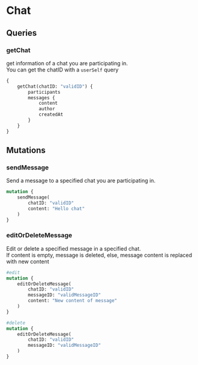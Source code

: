 # Chat

## Queries

### getChat

get information of a chat you are participating in.  
You can get the chatID with a ``userSelf`` query

````graphql
{
    getChat(chatID: "validID") {
        participants
        messages {
            content
            author
            createdAt
        }
    }
}
````

## Mutations

### sendMessage

Send a message to a specified chat you are participating in.

````graphql
mutation {
    sendMessage(
        chatID: "validID"
        content: "Hello chat"
    )
}
````

### editOrDeleteMessage

Edit or delete a specified message in a specified chat.  
If content is empty, message is deleted, else, message content is replaced with new content

`````graphql
#edit
mutation {
    editOrDeleteMessage(
        chatID: "validID"
        messageID: "validMessageID"
        content: "New content of message"
    )
}
`````

`````graphql
#delete
mutation {
    editOrDeleteMessage(
        chatID: "validID"
        messageID: "validMessageID"
    )
}
`````
